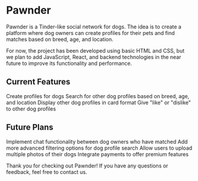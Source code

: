 # Pawnder
Pawnder is a Tinder-like social network for dogs. The idea is to create a platform where dog owners can create profiles for their pets and find matches based on breed, age, and location.

For now, the project has been developed using basic HTML and CSS, but we plan to add JavaScript, React, and backend technologies in the near future to improve its functionality and performance.

## Current Features
Create profiles for dogs
Search for other dog profiles based on breed, age, and location
Display other dog profiles in card format
Give "like" or "dislike" to other dog profiles
## Future Plans
Implement chat functionality between dog owners who have matched
Add more advanced filtering options for dog profile search
Allow users to upload multiple photos of their dogs
Integrate payments to offer premium features

Thank you for checking out Pawnder! If you have any questions or feedback, feel free to contact us.
